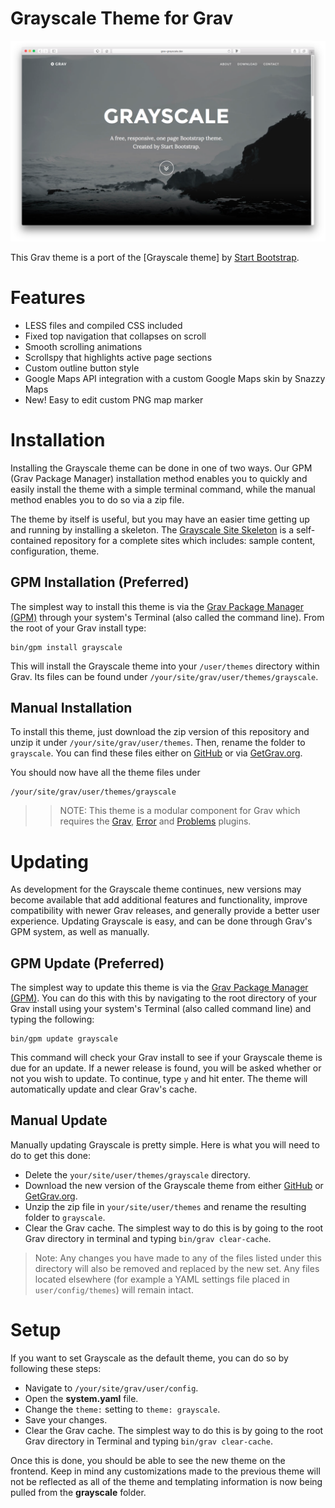 # Grayscale Theme for Grav

![Grayscale](img/grayscale.png?raw=true) 

This Grav theme is a port of the [Grayscale theme] by [Start Bootstrap](http://startbootstrap.com/template-overviews/grayscale/).

# Features

* LESS files and compiled CSS included
* Fixed top navigation that collapses on scroll
* Smooth scrolling animations
* Scrollspy that highlights active page sections
* Custom outline button style
* Google Maps API integration with a custom Google Maps skin by Snazzy Maps
* New! Easy to edit custom PNG map marker

# Installation

Installing the Grayscale theme can be done in one of two ways. Our GPM (Grav Package Manager) installation method enables you to quickly and easily install the theme with a simple terminal command, while the manual method enables you to do so via a zip file.

The theme by itself is useful, but you may have an easier time getting up and running by installing a skeleton. The [Grayscale Site Skeleton](https://github.com/vmcosta/grav-skeleton-grayscale-site) is a self-contained repository for a complete sites which includes: sample content, configuration, theme.

## GPM Installation (Preferred)

The simplest way to install this theme is via the [Grav Package Manager (GPM)](http://learn.getgrav.org/advanced/grav-gpm) through your system's Terminal (also called the command line).  From the root of your Grav install type:

    bin/gpm install grayscale

This will install the Grayscale theme into your `/user/themes` directory within Grav. Its files can be found under `/your/site/grav/user/themes/grayscale`.

## Manual Installation

To install this theme, just download the zip version of this repository and unzip it under `/your/site/grav/user/themes`. Then, rename the folder to `grayscale`. You can find these files either on [GitHub](https://github.com/vmcosta/grav-theme-grayscale) or via [GetGrav.org](http://getgrav.org/downloads/themes).

You should now have all the theme files under

    /your/site/grav/user/themes/grayscale

>> NOTE: This theme is a modular component for Grav which requires the [Grav](http://github.com/getgrav/grav), [Error](https://github.com/getgrav/grav-theme-error) and [Problems](https://github.com/getgrav/grav-plugin-problems) plugins.

# Updating

As development for the Grayscale theme continues, new versions may become available that add additional features and functionality, improve compatibility with newer Grav releases, and generally provide a better user experience. Updating Grayscale is easy, and can be done through Grav's GPM system, as well as manually.

## GPM Update (Preferred)

The simplest way to update this theme is via the [Grav Package Manager (GPM)](http://learn.getgrav.org/advanced/grav-gpm). You can do this with this by navigating to the root directory of your Grav install using your system's Terminal (also called command line) and typing the following:

    bin/gpm update grayscale

This command will check your Grav install to see if your Grayscale theme is due for an update. If a newer release is found, you will be asked whether or not you wish to update. To continue, type `y` and hit enter. The theme will automatically update and clear Grav's cache.

## Manual Update

Manually updating Grayscale is pretty simple. Here is what you will need to do to get this done:

* Delete the `your/site/user/themes/grayscale` directory.
* Download the new version of the Grayscale theme from either [GitHub](https://github.com/vmcosta/grav-theme-grayscale) or [GetGrav.org](http://getgrav.org/downloads/themes).
* Unzip the zip file in `your/site/user/themes` and rename the resulting folder to `grayscale`.
* Clear the Grav cache. The simplest way to do this is by going to the root Grav directory in terminal and typing `bin/grav clear-cache`.

> Note: Any changes you have made to any of the files listed under this directory will also be removed and replaced by the new set. Any files located elsewhere (for example a YAML settings file placed in `user/config/themes`) will remain intact.

# Setup

If you want to set Grayscale as the default theme, you can do so by following these steps:

* Navigate to `/your/site/grav/user/config`.
* Open the **system.yaml** file.
* Change the `theme:` setting to `theme: grayscale`.
* Save your changes.
* Clear the Grav cache. The simplest way to do this is by going to the root Grav directory in Terminal and typing `bin/grav clear-cache`.

Once this is done, you should be able to see the new theme on the frontend. Keep in mind any customizations made to the previous theme will not be reflected as all of the theme and templating information is now being pulled from the **grayscale** folder.
